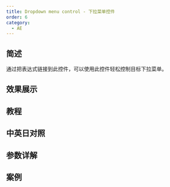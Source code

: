 ```yaml
---
title: Dropdown menu control - 下拉菜单控件
order: 6
category:
  - AE
---
```


## 简述

通过把表达式链接到此控件，可以使用此控件轻松控制目标下拉菜单。

## 效果展示

## 教程

## 中英日对照

## 参数详解

## 案例
